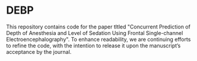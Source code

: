 # DEBP
This repository contains code for the paper tltled "Concurrent Prediction of Depth of Anesthesia and Level of Sedation Using Frontal Single-channel Electroencephalography". To enhance readability, we are continuing efforts to refine the code, with the intention to release it upon the manuscript’s acceptance by the journal.
